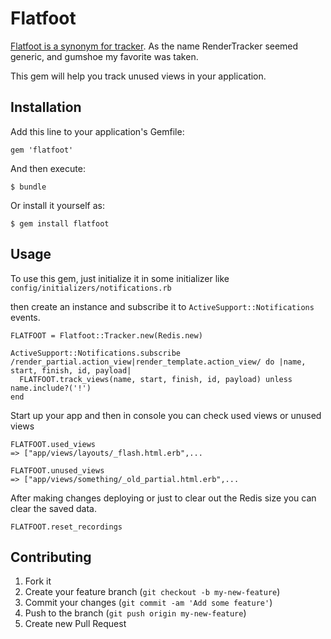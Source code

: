 # Flatfoot

[Flatfoot is a synonym for tracker](http://thesaurus.com/browse/tracker). As the name RenderTracker seemed generic, and gumshoe my favorite was taken.

This gem will help you track unused views in your application.

## Installation

Add this line to your application's Gemfile:

    gem 'flatfoot'

And then execute:

    $ bundle

Or install it yourself as:

    $ gem install flatfoot

## Usage

To use this gem, just initialize it in some initializer like `config/initializers/notifications.rb`

then create an instance and subscribe it to `ActiveSupport::Notifications` events.

    FLATFOOT = Flatfoot::Tracker.new(Redis.new)

	ActiveSupport::Notifications.subscribe /render_partial.action_view|render_template.action_view/ do |name, start, finish, id, payload|
	  FLATFOOT.track_views(name, start, finish, id, payload) unless name.include?('!') 
    end

Start up your app and then in console you can check used views or unused views

	FLATFOOT.used_views
	=> ["app/views/layouts/_flash.html.erb",...
	
	FLATFOOT.unused_views
    => ["app/views/something/_old_partial.html.erb",...

After making changes deploying or just to clear out the Redis size you can clear the saved data.

	FLATFOOT.reset_recordings

## Contributing

1. Fork it
2. Create your feature branch (`git checkout -b my-new-feature`)
3. Commit your changes (`git commit -am 'Add some feature'`)
4. Push to the branch (`git push origin my-new-feature`)
5. Create new Pull Request
